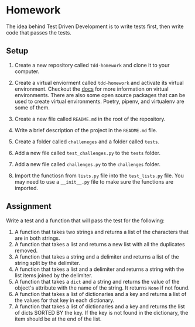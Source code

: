 # Homework

The idea behind Test Driven Development is to write tests first, then write code that passes the tests.

## Setup

1. Create a new repository called `tdd-homework` and clone it to your computer.

2. Create a virtual enviorment called `tdd-homework` and activate its virtual environment. Checkout the [docs](https://docs.python.org/3/library/venv.html) for more information on virtual environments. There are also some open source packages that can be used to create virtual environments. Poetry, pipenv, and virtualenv are some of them.

2. Create a new file called `README.md` in the root of the repository.

3. Write a brief description of the project in the `README.md` file.

4. Create a folder called `challeneges` and a folder called `tests`.

5. Add a new file called `test_challenges.py` to the `tests` folder.

6. Add a new file called `challenges.py` to the `challenges` folder.

7. Import the functiosn from `lists.py` file into the `test_lists.py` file. You may need to use a `__init__.py` file to make sure the functions are imported.

## Assignment

Write a test and a function that will pass the test for the following:

1. A function that takes two strings and returns a list of the characters that are in both strings.
2. A function that takes a list and returns a new list with all the duplicates removed.
3. A function that takes a string and a delimiter and returns a list of the string split by the delimiter.
4. A function that takes a list and a delimiter and returns a string with the list items joined by the delimiter.
5. A function that takes a `dict` and a string and returns the value of the object's attribute with the name of the string. It returns `None` if not found.
6. A function that takes a list of dictionaries and a key and returns a list of the values for that key in each dictionary.
7. A function that takes a list of dictionaries and a key and returns the list of dicts SORTED BY the key. If the key is not found in the dictionary, the item should be at the end of the list.




